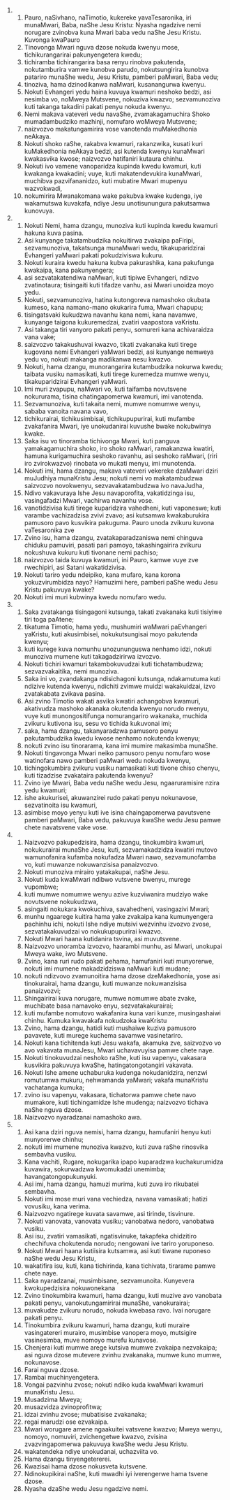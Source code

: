 <ol>
  <li>
    <ol>
      <li>Pauro, naSivhano, naTimotio, kukereke yavaTesaronika, iri munaMwari, Baba, naShe Jesu Kristu: Nyasha ngadzive nemi norugare zvinobva kuna Mwari baba vedu naShe Jesu Kristu. Kuvonga kwaPauro</li>
      <li>Tinovonga Mwari nguva dzose nokuda kwenyu mose, tichikurangarirai pakunyengetera kwedu;</li>
      <li>tichiramba tichirangarira basa renyu rinobva pakutenda, nokutamburira vamwe kunobva parudo, nokutsungirira kunobva patariro munaShe wedu, Jesu Kristu, pamberi paMwari, Baba vedu;</li>
      <li>tinoziva, hama dzinodikanwa naMwari, kusanangurwa kwenyu.</li>
      <li>Nokuti Evhangeri yedu haina kuvuya kwamuri neshoko bedzi, asi nesimba vo, noMweya Mutsvene, nokuziva kwazvo; sezvamunoziva kuti takanga takadini pakati penyu nokuda kwenyu.</li>
      <li>Nemi makava vateveri vedu navaShe, zvamakagamuchira Shoko mumadambudziko mazhinji, nomufaro woMweya Mutsvene;</li>
      <li>naizvozvo makatungamirira vose vanotenda muMakedhonia neAkaya.</li>
      <li>Nokuti shoko raShe, rakabva kwamuri, rakanzwika, kusati kuri kuMakedhonia neAkaya bedzi, asi kutenda kwenyu kunaMwari kwakasvika kwose; naizvozvo hatifaniri kutaura chinhu.</li>
      <li>Nokuti ivo vamene vanoparidza kupinda kwedu kwamuri, kuti kwakanga kwakadini; vuye, kuti makatendevukira kunaMwari, muchibva pazvifananidzo, kuti mubatire Mwari mupenyu wazvokwadi,</li>
      <li>nokumirira Mwanakomana wake pakubva kwake kudenga, iye wakamutswa kuvakafa, ndiye Jesu unotisunungura pakutsamwa kunovuya.</li>
    </ol>
  </li>
  <li>
    <ol>
      <li>Nokuti Nemi, hama dzangu, munoziva kuti kupinda kwedu kwamuri hakuna kuva pasina.</li>
      <li>Asi kunyange takatambudzika nokuitirwa zvakaipa paFiripi, sezvamunoziva, takatsunga munaMwari wedu, tikakuparidzirai Evhangeri yaMwari pakati pokudziviswa kukuru.</li>
      <li>Nokuti kuraira kwedu hakuna kubva pakurashika, kana pakufunga kwakaipa, kana pakunyengera;</li>
      <li>asi sezvatakatendiwa naMwari, kuti tipiwe Evhangeri, ndizvo zvatinotaura; tisingaiti kuti tifadze vanhu, asi Mwari unoidza moyo yedu.</li>
      <li>Nokuti, sezvamunoziva, hatina kutongoreva namashoko okubata kumeso, kana namano-mano okukarira fuma, Mwari chapupu;</li>
      <li>tisingatsvaki kukudzwa navanhu kana nemi, kana navamwe, kunyange taigona kukuremedzai, zvatiri vaapostora vaKristu.</li>
      <li>Asi takanga tiri vanyoro pakati penyu, somureri kana achivaraidza vana vake;</li>
      <li>saizvozvo takakushuvai kwazvo, tikati zvakanaka kuti tirege kugovana nemi Evhangeri yaMwari bedzi, asi kunyange nemweya yedu vo, nokuti makanga madikanwa nesu kwazvo.</li>
      <li>Nokuti, hama dzangu, munorangarira kutambudzika nokurwa kwedu; taibata vusiku namasikati, kuti tirege kuremedza mumwe wenyu, tikakuparidzirai Evhangeri yaMwari.</li>
      <li>Imi muri zvapupu, naMwari vo, kuti taifamba novutsvene nokururama, tisina chatingapomerwa kwamuri, imi vanotenda.</li>
      <li>Sezvamunoziva, kuti takaita nemi, mumwe nomumwe wenyu, sababa vanoita navana vavo,</li>
      <li>tichikurairai, tichikusimbisai, tichikupupurirai, kuti mufambe zvakafanira Mwari, iye unokudanirai kuvushe bwake nokubwinya kwake.</li>
      <li>Saka isu vo tinoramba tichivonga Mwari, kuti panguva yamakagamuchira shoko, iro shoko raMwari, ramakanzwa kwatiri, hamuna kurigamuchira seshoko ravanhu, asi seshoko raMwari, (riri iro zvirokwazvo) rinobata vo mukati menyu, imi munotenda.</li>
      <li>Nokuti imi, hama dzangu, makava vateveri vekereke dzaMwari dziri muJudhiya munaKristu Jesu; nokuti nemi vo makatambudzwa saizvozvo novokwenyu, sezvavakatambudzwa ivo navaJudha,</li>
      <li>Ndivo vakavuraya Ishe Jesu navaporofita, vakatidzinga isu, vasingafadzi Mwari, vachirwa navanhu vose.</li>
      <li>vanotidzivisa kuti tirege kuparidzira vahedheni, kuti vaponeswe; kuti varambe vachizadzisa zvivi zvavo; asi kutsamwa kwakaburukira pamusoro pavo kusvikira pakuguma. Pauro unoda zvikuru kuvona vaTesaronika zve</li>
      <li>Zvino isu, hama dzangu, zvatakaparadzaniswa nemi chinguva chiduku pamuviri, pasati pari pamoyo, takashingairira zvikuru nokushuva kukuru kuti tivonane nemi pachiso;</li>
      <li>naizvozvo taida kuvuya kwamuri, ini Pauro, kamwe vuye zve rwechipiri, asi Satani wakatidzivisa.</li>
      <li>Nokuti tariro yedu ndeipiko, kana mufaro, kana korona yokuzvirumbidza nayo? Hamuzimi here, pamberi paShe wedu Jesu Kristu pakuvuya kwake?</li>
      <li>Nokuti imi muri kubwinya kwedu nomufaro wedu.</li>
    </ol>
  </li>
  <li>
    <ol>
      <li>Saka zvatakanga tisingagoni kutsunga, takati zvakanaka kuti tisiyiwe tiri toga paAtene;</li>
      <li>tikatuma Timotio, hama yedu, mushumiri waMwari paEvhangeri yaKristu, kuti akusimbisei, nokukutsungisai moyo pakutenda kwenyu;</li>
      <li>kuti kurege kuva nomunhu unozununguswa nenhamo idzi, nokuti munoziva mumene kuti takagadzirirwa izvozvo.</li>
      <li>Nokuti tichiri kwamuri takambokuvudzai kuti tichatambudzwa; sezvazvakaitika, nemi munoziva.</li>
      <li>Saka ini vo, zvandakanga ndisichagoni kutsunga, ndakamutuma kuti ndizive kutenda kwenyu, ndichiti zvimwe muidzi wakakuidzai, izvo zvatakabata zvikava pasina.</li>
      <li>Asi zvino Timotio wakati asvika kwatiri achangobva kwamuri, akativudza mashoko akanaka okutenda kwenyu norudo rwenyu, vuye kuti munongositifunga nomurangariro wakanaka, muchida zvikuru kutivona isu, sesu vo tichida kukuvonai imi;</li>
      <li>saka, hama dzangu, takanyaradzwa pamusoro penyu pakutambudzika kwedu kwose nenhamo nokutenda kwenyu;</li>
      <li>nokuti zvino isu tinorarama, kana imi mumire makasimba munaShe.</li>
      <li>Nokuti tingavonga Mwari neiko pamusoro penyu nomufaro wose watinofara nawo pamberi paMwari wedu nokuda kwenyu,</li>
      <li>tichingokumbira zvikuru vusiku namasikati kuti tivone chiso chenyu, kuti tizadzise zvakataira pakutenda kwenyu?</li>
      <li>Zvino iye Mwari, Baba vedu naShe wedu Jesu, ngaaruramisire nzira yedu kwamuri;</li>
      <li>ishe akukurisei, akuwanzirei rudo pakati penyu nokunavose, sezvatinoita isu kwamuri,</li>
      <li>asimbise moyo yenyu kuti ive isina chaingapomerwa pavutsvene pamberi paMwari, Baba vedu, pakuvuya kwaShe wedu Jesu pamwe chete navatsvene vake vose.</li>
    </ol>
  </li>
  <li>
    <ol>
      <li>Naizvozvo pakupedzisira, hama dzangu, tinokumbira kwamuri, nokukurairai munaShe Jesu, kuti, sezvamakadzidza kwatiri mutovo wamunofanira kufamba nokufadza Mwari nawo, sezvamunofamba vo, kuti muwanze nokuwanzisisa panaizvozvo.</li>
      <li>Nokuti munoziva mirairo yatakakupai, naShe Jesu.</li>
      <li>Nokuti kuda kwaMwari ndibwo vutsvene bwenyu, murege vupombwe;</li>
      <li>kuti mumwe nomumwe wenyu azive kuzviwanira mudziyo wake novutsvene nokukudzwa,</li>
      <li>asingaiti nokukara kwokuchiva, savahedheni, vasingazivi Mwari;</li>
      <li>munhu ngaarege kuitira hama yake zvakaipa kana kumunyengera pachinhu ichi, nokuti Ishe ndiye mutsivi wezvinhu izvozvo zvose, sezvatakakuvudzai vo nokukupupurirai kwazvo.</li>
      <li>Nokuti Mwari haana kutidanira tsvina, asi muvutsvene.</li>
      <li>Naizvozvo unoramba izvozvo, haarambi munhu, asi Mwari, unokupai Mweya wake, iwo Mutsvene.</li>
      <li>Zvino, kana ruri rudo pakati pehama, hamufaniri kuti munyorerwe, nokuti imi mumene makadzidziswa naMwari kuti mudane;</li>
      <li>nokuti ndizvovo zvamunoitira hama dzose dzeMakedhonia, yose asi tinokurairai, hama dzangu, kuti muwanze nokuwanzisisa panaizvozvi;</li>
      <li>Shingairirai kuva norugare, mumwe nomumwe abate zvake, muchibate basa namavoko enyu, sezvatakakurairai;</li>
      <li>kuti mufambe nomutovo wakafanira kuna vari kunze, musingashaiwi chinhu. Kumuka kwavakafa nokudzoka kwaKristu</li>
      <li>Zvino, hama dzangu, hatidi kuti mushaiwe kuziva pamusoro pavavete, kuti murege kuchema savamwe vasinetariro.</li>
      <li>Nokuti kana tichitenda kuti Jesu wakafa, akamuka zve, saizvozvo vo avo vakavata munaJesu, Mwari uchavavuyisa pamwe chete naye.</li>
      <li>Nokuti tinokuvudzai neshoko raShe, kuti isu vapenyu, vakasara kusvikira pakuvuya kwaShe, hatingatongotangiri vakavata.</li>
      <li>Nokuti Ishe amene uchaburuka kudenga nokudanidzira, nenzwi romutumwa mukuru, nehwamanda yaMwari; vakafa munaKristu vachatanga kumuka;</li>
      <li>zvino isu vapenyu, vakasara, tichatorwa pamwe chete navo mumakore, kuti tichingamidze Ishe mudenga; naizvozvo tichava naShe nguva dzose.</li>
      <li>Naizvozvo nyaradzanai namashoko awa.</li>
    </ol>
  </li>
  <li>
    <ol>
      <li>Asi kana dziri nguva nemisi, hama dzangu, hamufaniri henyu kuti munyorerwe chinhu;</li>
      <li>nokuti imi mumene munoziva kwazvo, kuti zuva raShe rinosvika sembavha vusiku.</li>
      <li>Kana vachiti, Rugare, nokugarika ipapo kuparadzwa kuchakurumidza kuvawira, sokurwadzwa kwomukadzi unemimba; havangatongopukunyuki.</li>
      <li>Asi imi, hama dzangu, hamuzi murima, kuti zuva iro rikubatei sembavha.</li>
      <li>Nokuti imi mose muri vana vechiedza, navana vamasikati; hatizi vovusiku, kana verima.</li>
      <li>Naizvozvo ngatirege kuvata savamwe, asi tirinde, tisvinure.</li>
      <li>Nokuti vanovata, vanovata vusiku; vanobatwa nedoro, vanobatwa vusiku.</li>
      <li>Asi isu, zvatiri vamasikati, ngatisvinuke, takapfeka chidzitiro chechifuva chokutenda norudo; nengowani ive tariro yoruponeso.</li>
      <li>Nokuti Mwari haana kutiisira kutsamwa, asi kuti tiwane ruponeso naShe wedu Jesu Kristu,</li>
      <li>wakatifira isu, kuti, kana tichirinda, kana tichivata, tirarame pamwe chete naye.</li>
      <li>Saka nyaradzanai, musimbisane, sezvamunoita. Kunyevera kwokupedzisira nokuwonekana</li>
      <li>Zvino tinokumbira kwamuri, hama dzangu, kuti muzive avo vanobata pakati penyu, vanokutungamirirai munaShe, vanokurairai;</li>
      <li>muvakudze zvikuru norudo, nokuda kwebasa ravo. Ivai norugare pakati penyu.</li>
      <li>Tinokumbira zvikuru kwamuri, hama dzangu, kuti muraire vasingatereri murairo, musimbise vanopera moyo, mutsigire vasinesimba, muve nomoyo murefu kunavose.</li>
      <li>Chenjerai kuti mumwe arege kutsiva mumwe zvakaipa nezvakaipa; asi nguva dzose mutevere zvinhu zvakanaka, mumwe kuno mumwe, nokunavose.</li>
      <li>Farai nguva dzose.</li>
      <li>Rambai muchinyengetera.</li>
      <li>Vongai pazvinhu zvose; nokuti ndiko kuda kwaMwari kwamuri munaKristu Jesu.</li>
      <li>Musadzima Mweya;</li>
      <li>musazvidza zvinoprofitwa;</li>
      <li>idzai zvinhu zvose; mubatisise zvakanaka;</li>
      <li>regai marudzi ose ezvakaipa.</li>
      <li>Mwari worugare amene ngaakuitei vatsvene kwazvo; Mweya wenyu, nomoyo, nomuviri, zvichengetwe kwazvo, zvisina zvazvingapomerwa pakuvuya kwaShe wedu Jesu Kristu.</li>
      <li>wakatendeka ndiye unokudanai, uchazviita vo.</li>
      <li>Hama dzangu tinyengetererei.</li>
      <li>Kwazisai hama dzose nokusveta kutsvene.</li>
      <li>Ndinokupikirai naShe, kuti mwadhi iyi iverengerwe hama tsvene dzose.</li>
      <li>Nyasha dzaShe wedu Jesu ngadzive nemi.</li>
    </ol>
  </li>
</ol>